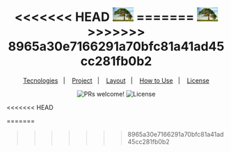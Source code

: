 <h1 align="center">
<<<<<<< HEAD
    <img alt="Logo" title="Logo" src="/static/images/logo.jpg" style="width:3rem"/>
=======
    <img alt="Logo" title="Logo" src="/static/images/logo.jpg" style="width:3rem;"/>
>>>>>>> 8965a30e7166291a70bfc81a41ad45cc281fb0b2
</h1>

<p align="center">
  <a href="#tecnologies">Tecnologies</a>&nbsp;&nbsp;&nbsp;|&nbsp;&nbsp;&nbsp;
  <a href="#-project">Project</a>&nbsp;&nbsp;&nbsp;|&nbsp;&nbsp;&nbsp;
  <a href="#-layout">Layout</a>&nbsp;&nbsp;&nbsp;|&nbsp;&nbsp;&nbsp;
  <a href="#-use">How to Use</a>&nbsp;&nbsp;&nbsp;|&nbsp;&nbsp;&nbsp;
  <a href="#memo-licença">License</a>
</p>

<p align="center">
 <img src="https://img.shields.io/static/v1?label=PRs&message=welcome&color=8257E5&labelColor=000000" alt="PRs welcome!" />

  <img alt="License" src="https://img.shields.io/static/v1?label=license&message=MIT&color=8257E5&labelColor=000000">
</p>


<<<<<<< HEAD

=======
>>>>>>> 8965a30e7166291a70bfc81a41ad45cc281fb0b2

